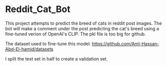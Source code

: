 # Reddit_Cat_Bot

This project attempts to predict the breed of cats in reddit post images. The bot will make a comment under the post predicting the cat's breed using a fine-tuned verion of OpenAI's CLIP. The pkl file is too big for github.

The dataset used to fine-tune this model: https://github.com/Aml-Hassan-Abd-El-hamid/datasets

I split the test set in half to create a validation set.

